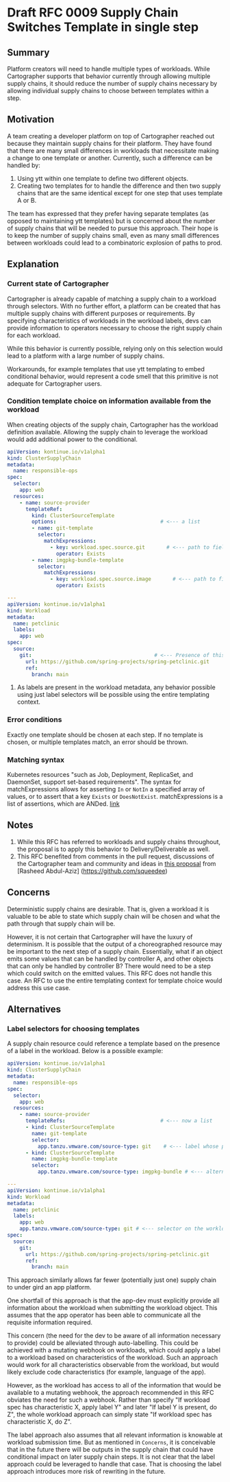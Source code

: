 # Draft RFC 0009 Supply Chain Switches Template in single step

## Summary

Platform creators will need to handle multiple types of workloads. While Cartographer
supports that behavior currently through allowing multiple supply chains, it should
reduce the number of supply chains necessary by allowing individual supply chains
to choose between templates within a step.

## Motivation

A team creating a developer platform on top of Cartographer reached out because
they maintain supply chains for their platform. They have found that there are
many small differences in workloads that necessitate making a change to one
template or another. Currently, such a difference can be handled by:

1. Using ytt within one template to define two different objects.
2. Creating two templates for to handle the difference and then two supply chains
   that are the same identical except for one step that uses template A or B.

The team has expressed that they prefer having separate templates (as opposed to
maintaining ytt templates) but is concerned about the number of supply chains that
will be needed to pursue this approach. Their hope is to keep the number of
supply chains small, even as many small differences between workloads could lead to
a combinatoric explosion of paths to prod.

## Explanation

### Current state of Cartographer

Cartographer is already capable of matching a supply chain to a workload through selectors.
With no further effort, a platform can be created that has multiple supply chains with different
purposes or requirements. By specifying characteristics of workloads in the workload labels,
devs can provide information to operators necessary to choose the right supply chain for
each workload.

While this behavior is currently possible, relying only on this selection would lead to a platform
with a large number of supply chains.

Workarounds, for example templates that use ytt templating to embed conditional behavior,
would represent a code smell that this primitive is not adequate for Cartographer users.

### Condition template choice on information available from the workload

When creating objects of the supply chain, Cartographer has the workload definition available.
Allowing the supply chain to leverage the workload would add additional power to the conditional.

```yaml
apiVersion: kontinue.io/v1alpha1
kind: ClusterSupplyChain
metadata:
  name: responsible-ops
spec:
  selector:
    app: web
  resources:
    - name: source-provider
      templateRef:
        kind: ClusterSourceTemplate
        options:                                  # <--- a list
        - name: git-template
          selector:
            matchExpressions:
              - key: workload.spec.source.git       # <--- path to field in template context
                operator: Exists
        - name: imgpkg-bundle-template
          selector:
            matchExpressions:
              - key: workload.spec.source.image       # <--- path to field in template context
                operator: Exists

---
apiVersion: kontinue.io/v1alpha1
kind: Workload
metadata:
  name: petclinic
  labels:
    app: web
spec:
  source:
    git:                                        # <--- Presence of this field will determine the conditional
      url: https://github.com/spring-projects/spring-petclinic.git
      ref:
        branch: main
```

1. As labels are present in the workload metadata, any behavior possible using just label selectors
  will be possible using the entire templating context.

### Error conditions

Exactly one template should be chosen at each step. If no template is chosen, or multiple templates match, an error
should be thrown.

### Matching syntax

Kubernetes resources "such as Job, Deployment, ReplicaSet, and DaemonSet, support set-based requirements". The
syntax for matchExpressions allows for asserting `In` or `NotIn` a specified array of values, or to assert
that a key `Exists` or `DoesNotExist`. matchExpressions is a list of assertions, which are ANDed.
[link](https://kubernetes.io/docs/concepts/overview/working-with-objects/labels/#resources-that-support-set-based-requirements)

## Notes

1. While this RFC has referred to workloads and supply chains throughout, the proposal is to apply this
  behavior to Delivery/Deliverable as well.
2. This RFC benefited from comments in the pull request, discussions of the Cartographer team and community
  and ideas in [this proposal](https://gist.github.com/squeedee/723be000c4f2ee40ce4c9ac020cbf4fc) 
  from [Rasheed Abdul-Aziz] (https://github.com/squeedee)

## Concerns

Deterministic supply chains are desirable. That is, given a workload it is valuable to be able to
state which supply chain will be chosen and what the path through that supply chain will be.

However, it is not certain that Cartographer will have the luxury of determinism. It is possible that the
output of a choreographed resource may be important to the next step of a supply chain. Essentially, what if
an object emits some values that can be handled by controller A, and other objects that can only be handled
by controller B? There would need to be a step which could switch on the emitted values. This RFC does not
handle this case. An RFC to use the entire templating context for template choice would address this use case.

## Alternatives

### Label selectors for choosing templates

A supply chain resource could reference a template based on the presence of a
label in the workload. Below is a possible example:

```yaml
apiVersion: kontinue.io/v1alpha1
kind: ClusterSupplyChain
metadata:
  name: responsible-ops
spec:
  selector:
    app: web
  resources:
    - name: source-provider
      templateRefs:                               # <--- now a list
      - kind: ClusterSourceTemplate
        name: git-template
        selector:
          app.tanzu.vmware.com/source-type: git    # <--- label whose presence will trigger use of this template
      - kind: ClusterSourceTemplate
        name: imgpkg-bundle-template
        selector:
          app.tanzu.vmware.com/source-type: imgpkg-bundle # <--- alternate label for alternate template

---
apiVersion: kontinue.io/v1alpha1
kind: Workload
metadata:
  name: petclinic
  labels:
    app: web
    app.tanzu.vmware.com/source-type: git # <--- selector on the workload
spec:
  source:
    git:
      url: https://github.com/spring-projects/spring-petclinic.git
      ref:
        branch: main
```

This approach similarly allows far fewer (potentially just one) supply chain to under gird an app
platform.

One shortfall of this approach is that the app-dev must explicitly provide all information
about the workload when submitting the workload object. This assumes that the app operator
has been able to communicate all the requisite information required.

This concern (the need for the dev to be aware of all information necessary to provide) could
be alleviated through auto-labelling. This could be achieved with a mutating webhook on
workloads, which could apply a label to a workload based on characteristics of the workload.
Such an approach would work for all characteristics observable from the workload, but would
likely exclude code characteristics (for example, language of the app).

However, as the workload has access to all of the information that would be available to a
mutating webhook, the approach recommended in this RFC obviates the need for such a webhook.
Rather than specify "If workload spec has characteristic X, apply label Y" and later "If
label Y is present, do Z", the whole workload approach can simply state "If workload spec
has characteristic X, do Z".

The label approach also assumes that all relevant information is knowable at workload submission
time. But as mentioned in `Concerns`, it is conceivable that in the future there will be
outputs in the supply chain that could have conditional impact on later supply chain steps. It
is not clear that the label approach could be leveraged to handle that case. That is choosing the
label approach introduces more risk of rewriting in the future.
